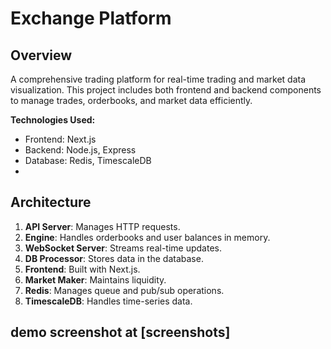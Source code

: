 # Exchange Platform

## Overview

A comprehensive trading platform for real-time trading and market data visualization. This project includes both frontend and backend components to manage trades, orderbooks, and market data efficiently.

**Technologies Used:**
- Frontend: Next.js
- Backend: Node.js, Express
- Database: Redis, TimescaleDB
- 



## Architecture

1. **API Server**: Manages HTTP requests.
2. **Engine**: Handles orderbooks and user balances in memory.
3. **WebSocket Server**: Streams real-time updates.
4. **DB Processor**: Stores data in the database.
5. **Frontend**: Built with Next.js.
6. **Market Maker**: Maintains liquidity.
7. **Redis**: Manages queue and pub/sub operations.
8. **TimescaleDB**: Handles time-series data.



## demo screenshot at [screenshots]
